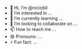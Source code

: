 - 👋 Hi, I’m @rociobll
- 👀 I’m interested in ...
- 🌱 I’m currently learning ...
- 💞️ I’m looking to collaborate on ...
- 📫 How to reach me ...
- 😄 Pronouns: ...
- ⚡ Fun fact: ...

<!---
rociobll/rociobll is a ✨ special ✨ repository because its `README.md` (this file) appears on your GitHub profile.
You can click the Preview link to take a look at your changes.
--->
